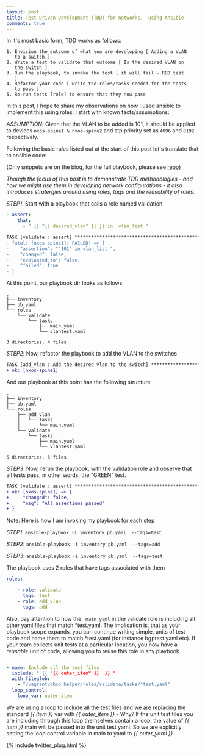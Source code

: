 ```yaml
---
layout: post
title: Test Driven Development (TDD) for networks,  using Ansible
comments: true
---
```

In it's most basic form, TDD works as follows:

    1. Envision the outcome of what you are developing [ Adding a VLAN
       to a switch ]
    2. Write a test to validate that outcome [ Is the desired VLAN on
       the switch ]
    3. Run the playbook, to invoke the test [ it will fail - RED test
       ]
    4. Refactor your code [ write the roles/tasks needed for the tests
       to pass ]
    5. Re-run tests [role] to ensure that they now pass


In this post, I hope to share my observations on how I used ansible to
implement this using roles. I start with known facts/assumptions:

<!--more-->

*ASSUMPTION:* Given that the VLAN to be added is 101, it should be
applied to devices ```nxos-spine1 & nxos-spine2``` and stp priority
set as ```4096``` and ```8192``` respectively.

Following the basic rules listed out at the start of this post let's
translate that to ansible code:

(Only snippets are on the blog, for the full playbook, please see [repo](https://github.com/termlen0/TDD_ansible))

_Though the focus of this post is to demonstrate TDD methodologies -  and
how we might use them in developing network configurations -  it also
introduces stratergies around using roles, tags and the *reusability*
of roles._

*STEP1*: Start with a playbook that calls a role named validation

``` yaml
- assert:
    that:
      - " {{ "{{ desired_vlan" }} }} in  vlan_list "
```

``` diff
TASK [validate : assert] *******************************************************
- fatal: [nxos-spine1]: FAILED! => {
-    "assertion": "'101' in vlan_list ",
-    "changed": false,
-    "evaluated_to": false,
-    "failed": true
- }

```

At this point, our playbook dir looks as follows

``` shell
.
├── inventory
├── pb.yaml
└── roles
    └── validate
        └── tasks
            ├── main.yaml
            └── vlantest.yaml

3 directories, 4 files

```



*STEP2*: Now, refactor the playbook to add the VLAN  to the switches

``` diff
TASK [add_vlan : Add the desired vlan to the switch] ***************************
+ ok: [nxos-spine1]
```

And our playbook at this point has the following structure

``` shell
.
├── inventory
├── pb.yaml
└── roles
    ├── add_vlan
    │   └── tasks
    │       └── main.yaml
    └── validate
        └── tasks
            ├── main.yaml
            └── vlantest.yaml

5 directories, 5 files

```


*STEP3*: Now, rerun the playbook, with the validation role and observe
that all tests pass, in other words, the "GREEN" test.

``` diff
TASK [validate : assert] *******************************************************
+ ok: [nxos-spine1] => {
+     "changed": false,
+     "msg": "All assertions passed"
+ }
```


Note: Here is how I am invoking my playbook for each step

*STEP1*: ```ansible-playbook -i inventory pb.yaml  --tags=test```

*STEP2*: ```ansible-playbook -i inventory pb.yaml  --tags=add```

*STEP3*: ```ansible-playbook -i inventory pb.yaml  --tags=test```

The playbook uses 2 roles that have tags associated with them

``` yaml
roles:

    - role: validate
      tags: test
    - role: add_vlan
      tags: add

```


Also, pay attention to how the ``` main.yaml``` in the validate role
is including all other yaml files that match *test.yaml. The
implication is, that as your playbook scope expands, you can continue
writing simple, units of test code and name them to match *test.yaml
(for instance bgptest.yaml etc). If your team collects unit tests at a
particular location, you now have a _reusable_ unit of code, allowing
you to reuse this role in any playbook

```yaml

- name: Include all the test files
  include: " {{ "{{ outer_item" }}  }} "
  with_fileglob:
    - "/vagrant/dhcp_helper/roles/validate/tasks/*test.yaml"
  loop_control:
    loop_var: outer_item

```

We are using a loop to include all the test files and we are replacing
the standard *\{\{ item \}\}* var with *\{\{ outer_item \}\}* - Why?
If the unit test files you are including through this loop themselves
contain a loop, the value of *\{\{ item \}\}* main will be passed into
the unit test yaml. So we are explicitly setting the loop control
variable in main to yaml to *\{\{ outer_yaml \}\}*


{% include twitter_plug.html %}
